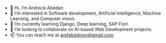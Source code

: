 - 👋 Hi, I’m Arshock Abedan
- 👀 I’m interested in Software development, Artificial intelligence, Machine Learning, and Computer vision.
- 🌱 I’m currently learning Django, Deep learning, SAP Fiori.
- 💞️ I’m looking to collaborate on AI-based Web Development projects.
- 📫 You can reach me at arefabedjooy@gmail.com

<!---
ArshockAbedan/ArshockAbedan is a ✨ special ✨ repository because its `README.md` (this file) appears on your GitHub profile.
You can click the Preview link to take a look at your changes.
--->
